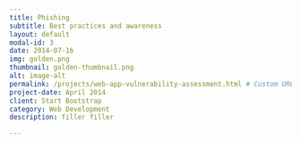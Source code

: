 ```yaml
---
title: Phishing 
subtitle: Best practices and awareness
layout: default
modal-id: 3
date: 2014-07-16
img: golden.png
thumbnail: golden-thumbnail.png
alt: image-alt
permalink: /projects/web-app-vulnerability-assessment.html # Custom URL for the post
project-date: April 2014
client: Start Bootstrap
category: Web Development
description: filler filler

---
```

